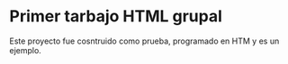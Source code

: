 # Primer tarbajo HTML grupal
Este proyecto fue cosntruido como prueba, programado en HTM y es un ejemplo.